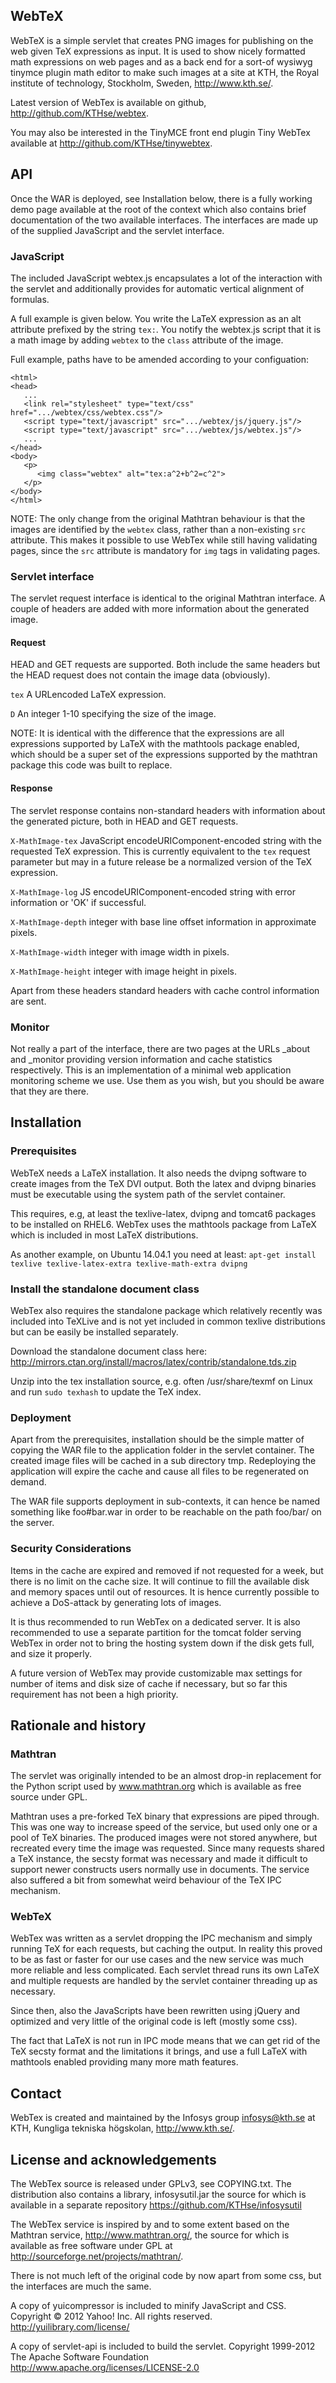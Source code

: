 WebTeX
------

WebTeX is a simple servlet that creates PNG images for publishing on the web
given TeX expressions as input. It is used to show nicely formatted math
expressions on web pages and as a back end for a sort-of wysiwyg tinymce 
plugin math editor to make such images at a site at KTH, the Royal institute
of technology, Stockholm, Sweden, http://www.kth.se/.

Latest version of WebTex is available on github, http://github.com/KTHse/webtex.

You may also be interested in the TinyMCE front end plugin Tiny WebTex available
at http://github.com/KTHse/tinywebtex.

## API

Once the WAR is deployed, see Installation below, there is a fully working
demo page available at the root of the context which also contains brief 
documentation of the two available interfaces. The interfaces are made up 
of the supplied JavaScript and the servlet interface.

### JavaScript

The included JavaScript webtex.js encapsulates a lot of the interaction
with the servlet and additionally provides for automatic vertical alignment
of formulas.

A full example is given below. You write the LaTeX expression as an alt attribute
prefixed by the string `tex:`. You notify the webtex.js script that it is 
a math image by adding `webtex` to the `class` attribute of the image.

Full example, paths have to be amended according to your configuation:
```
<html>
<head>
   ...
   <link rel="stylesheet" type="text/css" href=".../webtex/css/webtex.css"/>
   <script type="text/javascript" src=".../webtex/js/jquery.js"/>
   <script type="text/javascript" src=".../webtex/js/webtex.js"/>
   ...
</head>
<body>
   <p>
      <img class="webtex" alt="tex:a^2+b^2=c^2">
   </p>
</body>
</html>
```

NOTE: The only change from the original Mathtran behaviour is that the images 
are identified by the `webtex` class, rather than a non-existing `src` attribute. 
This makes it possible to use WebTex while still having validating pages, since
the `src` attribute is mandatory for `img` tags in validating pages.

### Servlet interface

The servlet request interface is identical to the original Mathtran interface. 
A couple of headers are added with more information about the generated image.

#### Request

HEAD and GET requests are supported. Both include the same headers but the 
HEAD request does not contain the image data (obviously).

`tex` A URLencoded LaTeX expression.

`D` An integer 1-10 specifying the size of the image.

NOTE: It is identical with the difference that the expressions are all expressions
supported by LaTeX with the mathtools package enabled, which should be a super
set of the expressions supported by the mathtran package this code was built to
replace.

#### Response

The servlet response contains non-standard headers with information about the 
generated picture, both in HEAD and GET requests.

`X-MathImage-tex` JavaScript encodeURIComponent-encoded string with the requested
TeX expression. This is currently equivalent to the `tex` request parameter but may
in a future release be a normalized version of the TeX expression.

`X-MathImage-log` JS encodeURIComponent-encoded string with error information or
'OK' if successful. 

`X-MathImage-depth` integer with base line offset information in approximate pixels.

`X-MathImage-width` integer with image width in pixels.

`X-MathImage-height` integer with image height in pixels.

Apart from these headers standard headers with cache control information are sent.

### Monitor

Not really a part of the interface, there are two pages at the URLs _about and 
_monitor providing version information and cache statistics respectively. This 
is an implementation of a minimal web application monitoring scheme we use. Use
them as you wish, but you should be aware that they are there. 


## Installation

### Prerequisites

WebTeX needs a LaTeX installation. It also needs the dvipng software to
create images from the TeX DVI output. Both the latex and dvipng 
binaries must be executable using the system path of the servlet container.

This requires, e.g, at least the texlive-latex, dvipng and tomcat6 packages 
to be installed on RHEL6. WebTex uses the mathtools package from LaTeX which
is included in most LaTeX distributions.

As another example, on Ubuntu 14.04.1 you need at least:
`apt-get install texlive texlive-latex-extra texlive-math-extra dvipng`

### Install the standalone document class

WebTex also requires the standalone package which relatively recently was 
included into TeXLive and is not yet included in common texlive distributions
but can be easily be installed separately.

Download the standalone document class here:
http://mirrors.ctan.org/install/macros/latex/contrib/standalone.tds.zip

Unzip into the tex installation source, e.g. often /usr/share/texmf on Linux and
run `sudo texhash` to update the TeX index.

### Deployment

Apart from the prerequisites, installation should be the simple matter of 
copying the WAR file to the application folder in the servlet container. 
The created image files will be cached in a sub directory tmp. Redeploying 
the application will expire the cache and cause all files to be regenerated
on demand.

The WAR file supports deployment in sub-contexts, it can hence be named 
something like foo#bar.war in order to be reachable on the path foo/bar/
on the server.

### Security Considerations

Items in the cache are expired and removed if not requested for a week, but
there is no limit on the cache size. It will continue to fill the available
disk and memory spaces until out of resources. It is hence currently
possible to achieve a DoS-attack by generating lots of images.

It is thus recommended to run WebTex on a dedicated server. It is also 
recommended to use a separate partition for the tomcat folder serving
WebTex in order not to bring the hosting system down if the disk gets full,
and size it properly.

A future version of WebTex may provide customizable max settings for 
number of items and disk size of cache if necessary, but so far this 
requirement has not been a high priority.


## Rationale and history

### Mathtran

The servlet was originally intended to be an almost drop-in replacement for 
the Python script used by www.mathtran.org which is available as free source
under GPL.

Mathtran uses a pre-forked TeX binary that expressions are piped 
through. This was one way to increase speed of the service, but used only
one or a pool of TeX binaries. The produced images were not stored anywhere,
but recreated every time the image was requested. Since many requests
shared a TeX instance, the secsty format was necessary and made it difficult
to support newer constructs users normally use in documents. The service
also suffered a bit from somewhat weird behaviour of the TeX IPC mechanism.


### WebTeX

WebTex was written as a servlet dropping the IPC mechanism and simply
running TeX for each requests, but caching the output. In reality this proved
to be as fast or faster for our use cases and the new service was much more
reliable and less complicated. Each servlet thread runs its own LaTeX and 
multiple requests are handled by the servlet container threading up as necessary.

Since then, also the JavaScripts have been rewritten using jQuery and
optimized and very little of the original code is left (mostly some css).

The fact that LaTeX is not run in IPC mode means that we can get rid of the
TeX secsty format and the limitations it brings, and use a full LaTeX with
mathtools enabled providing many more math features.


## Contact

WebTex is created and maintained by the Infosys group <infosys@kth.se> 
at KTH, Kungliga tekniska högskolan, http://www.kth.se/.


## License and acknowledgements

The WebTex source is released under GPLv3, see COPYING.txt. The distribution
also contains a library, infosysutil.jar the source for which is available in
a separate repository https://github.com/KTHse/infosysutil

The WebTex service is inspired by and to some extent based on the Mathtran 
service, http://www.mathtran.org/, the source for which is available as 
free software under GPL at http://sourceforge.net/projects/mathtran/.

There is not much left of the original code by now apart from some css,
but the interfaces are much the same.

A copy of yuicompressor is included to minify JavaScript and CSS.
Copyright © 2012 Yahoo! Inc. All rights reserved.
http://yuilibrary.com/license/

A copy of servlet-api is included to build the servlet.
Copyright 1999-2012 The Apache Software Foundation
http://www.apache.org/licenses/LICENSE-2.0

